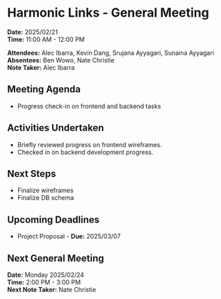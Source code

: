 # Harmonic Links - General Meeting

**Date:** 2025/02/21 \
**Time:** 11:00 AM - 12:00 PM

**Attendees:** Alec Ibarra, Kevin Dang, Srujana Ayyagari, Sunaina Ayyagari \
**Absentees:** Ben Wowo, Nate Christie \
**Note Taker:** Alec Ibarra

## Meeting Agenda
- Progress check-in on frontend and backend tasks

## Activities Undertaken
- Briefly reviewed progress on frontend wireframes.
- Checked in on backend development progress.

## Next Steps
- Finalize wireframes
- Finalize DB schema

## Upcoming Deadlines
- Project Proposal - **Due:** 2025/03/07

## Next General Meeting
**Date:** Monday 2025/02/24 \
**Time:** 2:00 PM - 3:00 PM \
**Next Note Taker:** Nate Christie

